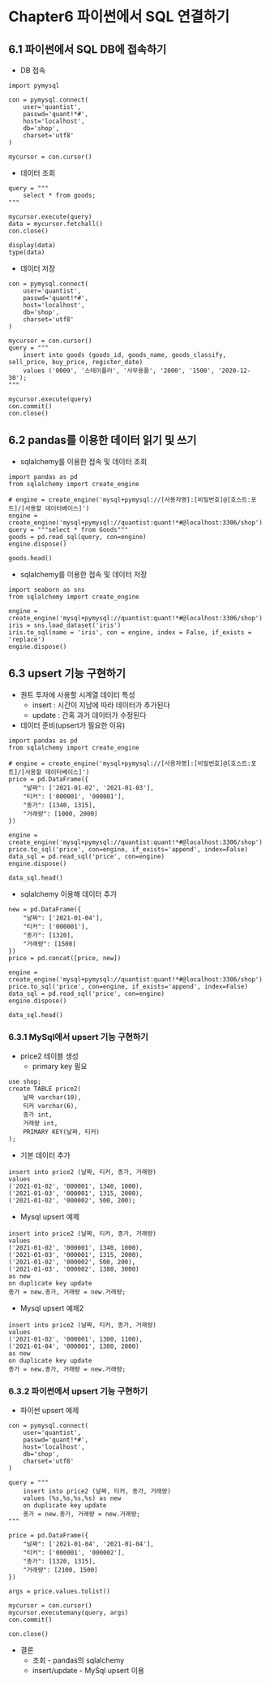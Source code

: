 # Chapter6 파이썬에서 SQL 연결하기
## 6.1 파이썬에서 SQL DB에 접속하기
* DB 접속
``` 
import pymysql

con = pymysql.connect(
    user='quantist',
    passwd='quant!*#',
    host='localhost',
    db='shop',
    charset='utf8'
)

mycursor = con.cursor()
```
* 데이터 조회
``` 
query = """
    select * from goods;
"""

mycursor.execute(query)
data = mycursor.fetchall()
con.close()

display(data)
type(data)
```
* 데이터 저장
``` 
con = pymysql.connect(
    user='quantist',
    passwd='quant!*#',
    host='localhost',
    db='shop',
    charset='utf8'
)

mycursor = con.cursor()
query = """
    insert into goods (goods_id, goods_name, goods_classify, sell_price, buy_price, register_date)
    values ('0009', '스테이플러', '사무용품', '2000', '1500', '2020-12-30');
"""

mycursor.execute(query)
con.commit()
con.close()
```
## 6.2 pandas를 이용한 데이터 읽기 및 쓰기
* sqlalchemy를 이용한 접속 및 데이터 조회
``` 
import pandas as pd
from sqlalchemy import create_engine

# engine = create_engine('mysql+pymysql://[사용자명]:[비밀번호]@[호스트:포트]/[사용할 데이터베이스]')
engine = create_engine('mysql+pymysql://quantist:quant!*#@localhost:3306/shop')
query = """select * from Goods"""
goods = pd.read_sql(query, con=engine)
engine.dispose()

goods.head()
```
* sqlalchemy를 이용한 접속 및 데이터 저장
``` 
import seaborn as sns
from sqlalchemy import create_engine 

engine = create_engine('mysql+pymysql://quantist:quant!*#@localhost:3306/shop')
iris = sns.load_dataset('iris')
iris.to_sql(name = 'iris', con = engine, index = False, if_exists = 'replace')
engine.dispose()
```
## 6.3 upsert 기능 구현하기
* 퀀트 투자에 사용할 시계열 데이터 특성
  * insert : 시간이 지남에 따라 데이터가 추가된다
  * update : 간혹 과거 데이터가 수정된다
* 데이터 준비(upsert가 필요한 이유)
``` 
import pandas as pd
from sqlalchemy import create_engine

# engine = create_engine('mysql+pymysql://[사용자명]:[비밀번호]@[호스트:포트]/[사용할 데이터베이스]')
price = pd.DataFrame({
    "날짜": ['2021-01-02', '2021-01-03'],
    "티커": ['000001', '000001'],
    "종가": [1340, 1315],
    "거래량": [1000, 2000]
})

engine = create_engine('mysql+pymysql://quantist:quant!*#@localhost:3306/shop')
price.to_sql('price', con=engine, if_exists='append', index=False)
data_sql = pd.read_sql('price', con=engine)
engine.dispose()

data_sql.head()
```
* sqlalchemy 이용해 데이터 추가
``` 
new = pd.DataFrame({
    "날짜": ['2021-01-04'],
    "티커": ['000001'],
    "종가": [1320],
    "거래량": [1500]
})
price = pd.concat([price, new])

engine = create_engine('mysql+pymysql://quantist:quant!*#@localhost:3306/shop')
price.to_sql('price', con=engine, if_exists='append', index=False)
data_sql = pd.read_sql('price', con=engine)
engine.dispose()

data_sql.head()
```
### 6.3.1 MySql에서 upsert 기능 구현하기
* price2 테이블 생성
  * primary key 필요
``` 
use shop;
create TABLE price2(
	날짜 varchar(10),
    티커 varchar(6),
    종가 int,
    거래량 int,
    PRIMARY KEY(날짜, 티커)
);
```
* 기본 데이터 추가
``` 
insert into price2 (날짜, 티커, 종가, 거래량)
values
('2021-01-02', '000001', 1340, 1000),
('2021-01-03', '000001', 1315, 2000),
('2021-01-02', '000002', 500, 200);
```
* Mysql upsert 예제
``` 
insert into price2 (날짜, 티커, 종가, 거래량)
values
('2021-01-02', '000001', 1340, 1000),
('2021-01-03', '000001', 1315, 2000),
('2021-01-02', '000002', 500, 200),
('2021-01-03', '000002', 1380, 3000)
as new
on duplicate key update
종가 = new.종가, 거래량 = new.거래량;
```
* Mysql upsert 예제2
``` 
insert into price2 (날짜, 티커, 종가, 거래량)
values
('2021-01-02', '000001', 1300, 1100),
('2021-01-04', '000001', 1300, 2000)
as new
on duplicate key update
종가 = new.종가, 거래량 = new.거래량;
```
### 6.3.2 파이썬에서 upsert 기능 구현하기
* 파이썬 upsert 예제
``` 
con = pymysql.connect(
    user='quantist',
    passwd='quant!*#',
    host='localhost',
    db='shop',
    charset='utf8'
)

query = """
    insert into price2 (날짜, 티커, 종가, 거래량)
    values (%s,%s,%s,%s) as new
    on duplicate key update
    종가 = new.종가, 거래량 = new.거래량;
"""

price = pd.DataFrame({
    "날짜": ['2021-01-04', '2021-01-04'],
    "티커": ['000001', '000002'],
    "종가": [1320, 1315],
    "거래량": [2100, 1500]
})

args = price.values.tolist()

mycursor = con.cursor()
mycursor.executemany(query, args)
con.commit()

con.close()
```

* 결론
  * 조회 - pandas의 sqlalchemy
  * insert/update - MySql upsert 이용